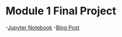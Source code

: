 
# Module 1 Final Project



-[Jupyter Notebook](student.ipynb)
-[Blog Post](https://medium.com/@mkiah09/flatiron-data-science-module-1-project-edbbc38a8d1e)


